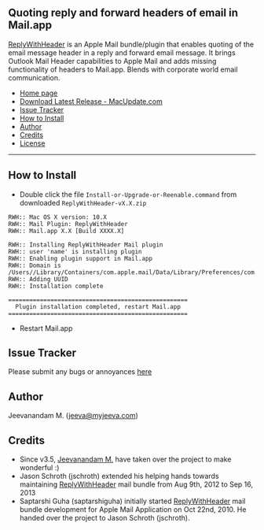 Quoting reply and forward headers of email in Mail.app
------------------------------------------------------
[ReplyWithHeader][2] is an Apple Mail bundle/plugin that enables quoting of the email message header in a reply and forward email message. It brings Outlook Mail Header capabilities to Apple Mail and adds missing functionality of headers to Mail.app. Blends with corporate world email communication.

* [Home page][2]
* [Download Latest Release - MacUpdate.com][5]
* [Issue Tracker](#issue-tracker)
* [How to Install](#how-to-install)
* [Author](#author)
* [Credits](#credits)
* [License][4]

* * *

How to Install
--------------

* Double click the file `Install-or-Upgrade-or-Reenable.command` from downloaded `ReplyWithHeader-vX.X.zip`
<pre><code>RWH:: Mac OS X version: 10.X
RWH:: Mail Plugin: ReplyWithHeader
RWH:: Mail.app X.X [Build XXXX.X]

RWH:: Installing ReplyWithHeader Mail plugin
RWH:: user 'name' is installing plugin
RWH:: Enabling plugin support in Mail.app
RWH:: Domain is /Users/<username>/Library/Containers/com.apple.mail/Data/Library/Preferences/com.apple.mail.plist
RWH:: Adding UUID <Respective UUID value>
RWH:: Installation complete

===================================================
  Plugin installation completed, restart Mail.app  
===================================================</code></pre>
* Restart Mail.app

Issue Tracker
-------------
Please submit any bugs or annoyances [here][3]

Author
------
Jeevanandam M. (jeeva@myjeeva.com)

Credits
-------
* Since v3.5, [Jeevanandam M.][6] have taken over the project to make wonderful :)
* Jason Schroth (jschroth) extended his helping hands towards maintaining [ReplyWithHeader][2] mail bundle from Aug 9th, 2012 to Sep 16, 2013
* Saptarshi Guha (saptarshiguha) initially started [ReplyWithHeader][2] mail bundle development for Apple Mail Application on Oct 22nd, 2010. He handed over the project to Jason Schroth (jschroth).


[1]: http://myjeeva.com
[2]: http://myjeeva.com/replywithheader
[3]: https://github.com/jeevatkm/ReplyWithHeader/issues
[4]: https://github.com/jeevatkm/ReplyWithHeader/blob/master/ReplyWithHeader/LICENSE.txt
[5]: https://www.macupdate.com/app/mac/49256/replywithheader
[6]: https://github.com/jeevatkm
